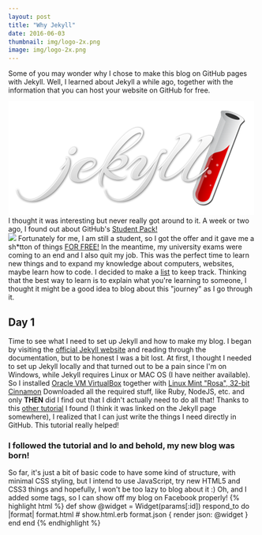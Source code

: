 ```yaml
---
layout: post
title: "Why Jekyll"
date: 2016-06-03
thumbnail: img/logo-2x.png
image: img/logo-2x.png
---
```

<p class="postdescription">Some of you may wonder why I chose to make this blog on GitHub pages with Jekyll. Well, I learned about Jekyll a while ago, together with the information that you can host your website on GitHub for free.</p>
<!--more-->
<img class="postimg" src="img/logo-2x.png">
I thought it was interesting but never really got around to it. A week or two ago, I found out about GitHub's <a href="https://education.github.com/pack">Student Pack!</a><br>
<img class="postimg" src="https://dwa5x7aod66zk.cloudfront.net/assets/sdp-backpack-a64038716bf134f45e809ff86b9611fb97e41bbd2ccfa3181da73cf164d3c200.png">
Fortunately for me, I am still a student, so I got the offer and it gave me a sh*tton of things <a href="https://media.giphy.com/media/dARUXSVNXc5Da/giphy.gif">FOR FREE!</a> In the meantime, my university exams were coming to an end and I also quit my job. This was the perfect time to learn new things and to expand my knowledge about computers, websites, maybe learn how to code. I decided to make a <a href="https://www.instagram.com/p/BF9CtZXhEYh/?taken-by=g33k.mk">list</a> to keep track. Thinking that the best way to learn is to explain what you're learning to someone, I thought it might be a good idea to blog about this "journey" as I go through it.
<h2> Day 1</h2>
Time to see what I need to set up Jekyll and how to make my blog. I began by visiting the <a href="https://jekyllrb.com/">official Jekyll website</a> and reading through the documentation, but to be honest I was a bit lost. At first, I thought I needed to set up Jekyll locally and that turned out to be a pain since I'm on Windows, while Jekyll requires Linux or MAC OS (I have neither available). So I installed <a href="https://www.virtualbox.org/">Oracle VM VirtualBox</a> together with <a href="https://www.linuxmint.com/edition.php?id=203">Linux Mint "Rosa", 32-bit Cinnamon</a> Downloaded all the required stuff, like Ruby, NodeJS, etc. and only <b>THEN</b> did I find out that I didn't actually need to do all that! Thanks to this <a href="http://jmcglone.com/guides/github-pages/">other tutorial</a> I found (I think it was linked on the Jekyll page somewhere), I realized that I can just write the things I need directly in GitHub. This tutorial really helped! <br>
<h3>I followed the tutorial and lo and behold, my new blog was born!</h3>
So far, it's just a bit of basic code to have some kind of structure, with minimal CSS styling, but I intend to use JavaScript, try new HTML5 and CSS3 things and hopefully, I won't be too lazy to blog about it :)
Oh, and I added some tags, so I can show off my blog on Facebook properly!
{% highlight html %}
def show
  @widget = Widget(params[:id])
  respond_to do |format|
    format.html # show.html.erb
    format.json { render json: @widget }
  end
end
{% endhighlight %}

